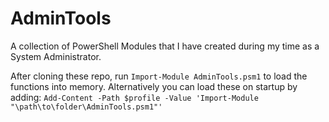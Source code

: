 # AdminTools

A collection of PowerShell Modules that I have created during my time as a System Administrator.

After cloning these repo, run `Import-Module AdminTools.psm1` to load the functions into memory.
Alternatively you can load these on startup by adding:
`Add-Content -Path $profile -Value 'Import-Module "\path\to\folder\AdminTools.psm1"'`
